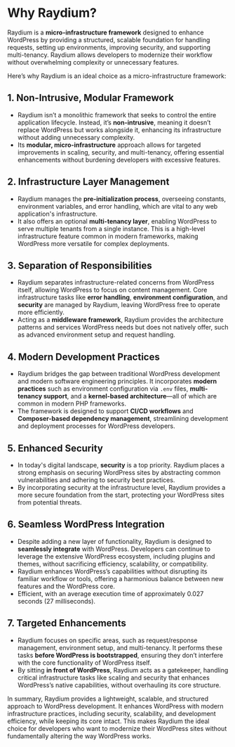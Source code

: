 # Why Raydium?

Raydium is a **micro-infrastructure framework** designed to enhance WordPress by providing a structured, scalable foundation for handling requests, setting up environments, improving security, and supporting multi-tenancy. Raydium  allows developers to modernize their workflow without overwhelming complexity or unnecessary features.

Here’s why Raydium is an ideal choice as a micro-infrastructure framework:

## 1. **Non-Intrusive, Modular Framework**
   - Raydium isn’t a monolithic framework that seeks to control the entire application lifecycle. Instead, it’s **non-intrusive**, meaning it doesn’t replace WordPress but works alongside it, enhancing its infrastructure without adding unnecessary complexity.
   - Its **modular, micro-infrastructure** approach allows for targeted improvements in scaling, security, and multi-tenancy, offering essential enhancements without burdening developers with excessive features.

## 2. **Infrastructure Layer Management**
   - Raydium manages the **pre-initialization process**, overseeing constants, environment variables, and error handling, which are vital to any web application's infrastructure.
   - It also offers an optional **multi-tenancy layer**, enabling WordPress to serve multiple tenants from a single instance. This is a high-level infrastructure feature common in modern frameworks, making WordPress more versatile for complex deployments.

## 3. **Separation of Responsibilities**
   - Raydium separates infrastructure-related concerns from WordPress itself, allowing WordPress to focus on content management. Core infrastructure tasks like **error handling**, **environment configuration**, and **security** are managed by Raydium, leaving WordPress free to operate more efficiently.
   - Acting as a **middleware framework**, Raydium provides the architecture patterns and services WordPress needs but does not natively offer, such as advanced environment setup and request handling.

## 4. **Modern Development Practices**
   - Raydium bridges the gap between traditional WordPress development and modern software engineering principles. It incorporates **modern practices** such as environment configuration via `.env` files, **multi-tenancy support**, and a **kernel-based architecture**—all of which are common in modern PHP frameworks.
   - The framework is designed to support **CI/CD workflows** and **Composer-based dependency management**, streamlining development and deployment processes for WordPress developers.

## 5. **Enhanced Security**
   - In today's digital landscape, **security** is a top priority. Raydium places a strong emphasis on securing WordPress sites by abstracting common vulnerabilities and adhering to security best practices.
   - By incorporating security at the infrastructure level, Raydium provides a more secure foundation from the start, protecting your WordPress sites from potential threats.

## 6. **Seamless WordPress Integration**
   - Despite adding a new layer of functionality, Raydium is designed to **seamlessly integrate** with WordPress. Developers can continue to leverage the extensive WordPress ecosystem, including plugins and themes, without sacrificing efficiency, scalability, or compatibility.
   - Raydium enhances WordPress’s capabilities without disrupting its familiar workflow or tools, offering a harmonious balance between new features and the WordPress core.
   - Efficient, with an average execution time of approximately 0.027 seconds (27 milliseconds).

## 7. **Targeted Enhancements**
   - Raydium focuses on specific areas, such as request/response management, environment setup, and multi-tenancy. It performs these tasks **before WordPress is bootstrapped**, ensuring they don’t interfere with the core functionality of WordPress itself.
   - By sitting **in front of WordPress**, Raydium acts as a gatekeeper, handling critical infrastructure tasks like scaling and security that enhances WordPress’s native capabilities, without overhauling its core structure.

In summary, Raydium provides a lightweight, scalable, and structured approach to WordPress development. It enhances WordPress with modern infrastructure practices, including security, scalability, and development efficiency, while keeping its core intact. This makes Raydium the ideal choice for developers who want to modernize their WordPress sites without fundamentally altering the way WordPress works.
